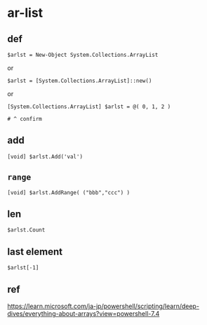 
# ar-list


## def

```
$arlst = New-Object System.Collections.ArrayList
```

or

```
$arlst = [System.Collections.ArrayList]::new()
```

or

```
[System.Collections.ArrayList] $arlst = @( 0, 1, 2 )

# ^ confirm
```


## add

```
[void] $arlst.Add('val')
```


## `range`

```
[void] $arlst.AddRange( ("bbb","ccc") )
```


## len

```
$arlst.Count
```


## last element

```
$arlst[-1]
```


## ref

https://learn.microsoft.com/ja-jp/powershell/scripting/learn/deep-dives/everything-about-arrays?view=powershell-7.4



